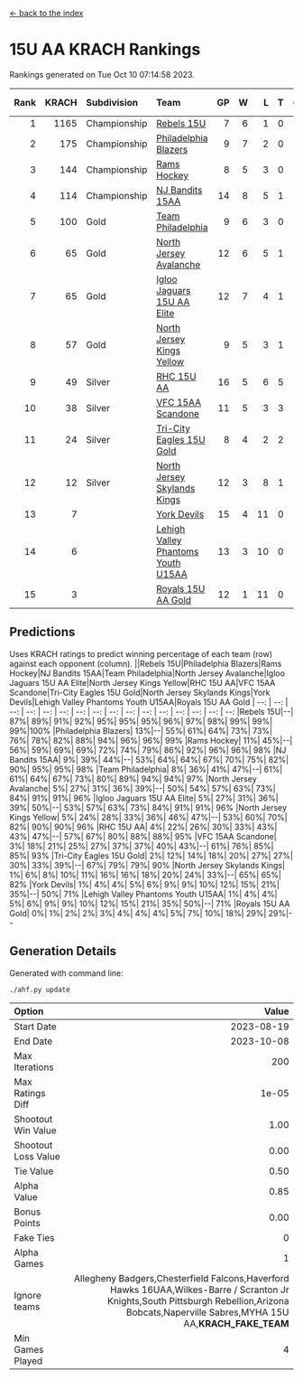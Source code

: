 [<- back to the index](readme.md)
# 15U AA KRACH Rankings
Rankings generated on Tue Oct 10 07:14:58 2023.

Rank|KRACH|Subdivision|Team|GP|W|L|T|OTW|OTL|SoS|Exp Wins|Win Diff
---:|---:|:---|:---|---:|---:|---:|---:|---:|---:|---:|---:|---:
1|1165|Championship|[Rebels 15U](https://gamesheetstats.com/seasons/3659/teams/140654/schedule)|7|6|1|0|0|1|1022|6.8|-0.0
2|175|Championship|[Philadelphia Blazers](https://gamesheetstats.com/seasons/3659/teams/140652/schedule)|9|7|2|0|3|0|56|7.9|0.0
3|144|Championship|[Rams Hockey](https://gamesheetstats.com/seasons/3659/teams/140653/schedule)|8|5|3|0|1|2|927|5.9|0.0
4|114|Championship|[NJ Bandits 15AA](https://gamesheetstats.com/seasons/3659/teams/140648/schedule)|14|8|5|1|0|1|207|9.4|0.0
5|100|Gold|[Team Philadelphia](https://gamesheetstats.com/seasons/3659/teams/140657/schedule)|9|6|3|0|0|0|154|6.9|0.0
6|65|Gold|[North Jersey Avalanche](https://gamesheetstats.com/seasons/3659/teams/140649/schedule)|12|6|5|1|1|0|75|7.4|0.0
7|65|Gold|[Igloo Jaguars 15U AA Elite](https://gamesheetstats.com/seasons/3659/teams/140645/schedule)|12|7|4|1|1|0|58|8.4|0.0
8|57|Gold|[North Jersey Kings Yellow](https://gamesheetstats.com/seasons/3659/teams/140650/schedule)|9|5|3|1|0|0|43|6.4|0.0
9|49|Silver|[RHC 15U AA](https://gamesheetstats.com/seasons/3659/teams/140655/schedule)|16|5|6|5|0|1|73|8.4|0.0
10|38|Silver|[VFC 15AA Scandone](https://gamesheetstats.com/seasons/3659/teams/140659/schedule)|11|5|3|3|0|1|686|7.4|0.0
11|24|Silver|[Tri-City Eagles 15U Gold](https://gamesheetstats.com/seasons/3659/teams/140658/schedule)|8|4|2|2|0|0|20|5.9|0.0
12|12|Silver|[North Jersey Skylands Kings](https://gamesheetstats.com/seasons/3659/teams/140651/schedule)|12|3|8|1|0|0|131|4.4|0.0
13|7||[York Devils](https://gamesheetstats.com/seasons/3659/teams/140660/schedule)|15|4|11|0|0|2|112|4.9|0.0
14|6||[Lehigh Valley Phantoms Youth U15AA](https://gamesheetstats.com/seasons/3659/teams/140646/schedule)|13|3|10|0|0|0|45|3.9|0.0
15|3||[Royals 15U AA Gold](https://gamesheetstats.com/seasons/3659/teams/140656/schedule)|12|1|11|0|1|0|43|1.9|0.0

## Predictions
Uses KRACH ratings to predict winning percentage of each team (row) against each opponent (column).
||Rebels 15U|Philadelphia Blazers|Rams Hockey|NJ Bandits 15AA|Team Philadelphia|North Jersey Avalanche|Igloo Jaguars 15U AA Elite|North Jersey Kings Yellow|RHC 15U AA|VFC 15AA Scandone|Tri-City Eagles 15U Gold|North Jersey Skylands Kings|York Devils|Lehigh Valley Phantoms Youth U15AA|Royals 15U AA Gold
| --: | --: | --: | --: | --: | --: | --: | --: | --: | --: | --: | --: | --: | --: | --: | --: 
|Rebels 15U|--| 87%| 89%| 91%| 92%| 95%| 95%| 95%| 96%| 97%| 98%| 99%| 99%| 99%|100%
|Philadelphia Blazers| 13%|--| 55%| 61%| 64%| 73%| 73%| 76%| 78%| 82%| 88%| 94%| 96%| 96%| 99%
|Rams Hockey| 11%| 45%|--| 56%| 59%| 69%| 69%| 72%| 74%| 79%| 86%| 92%| 96%| 96%| 98%
|NJ Bandits 15AA|  9%| 39%| 44%|--| 53%| 64%| 64%| 67%| 70%| 75%| 82%| 90%| 95%| 95%| 98%
|Team Philadelphia|  8%| 36%| 41%| 47%|--| 61%| 61%| 64%| 67%| 73%| 80%| 89%| 94%| 94%| 97%
|North Jersey Avalanche|  5%| 27%| 31%| 36%| 39%|--| 50%| 54%| 57%| 63%| 73%| 84%| 91%| 91%| 96%
|Igloo Jaguars 15U AA Elite|  5%| 27%| 31%| 36%| 39%| 50%|--| 53%| 57%| 63%| 73%| 84%| 91%| 91%| 96%
|North Jersey Kings Yellow|  5%| 24%| 28%| 33%| 36%| 46%| 47%|--| 53%| 60%| 70%| 82%| 90%| 90%| 96%
|RHC 15U AA|  4%| 22%| 26%| 30%| 33%| 43%| 43%| 47%|--| 57%| 67%| 80%| 88%| 88%| 95%
|VFC 15AA Scandone|  3%| 18%| 21%| 25%| 27%| 37%| 37%| 40%| 43%|--| 61%| 76%| 85%| 85%| 93%
|Tri-City Eagles 15U Gold|  2%| 12%| 14%| 18%| 20%| 27%| 27%| 30%| 33%| 39%|--| 67%| 79%| 79%| 90%
|North Jersey Skylands Kings|  1%|  6%|  8%| 10%| 11%| 16%| 16%| 18%| 20%| 24%| 33%|--| 65%| 65%| 82%
|York Devils|  1%|  4%|  4%|  5%|  6%|  9%|  9%| 10%| 12%| 15%| 21%| 35%|--| 50%| 71%
|Lehigh Valley Phantoms Youth U15AA|  1%|  4%|  4%|  5%|  6%|  9%|  9%| 10%| 12%| 15%| 21%| 35%| 50%|--| 71%
|Royals 15U AA Gold|  0%|  1%|  2%|  2%|  3%|  4%|  4%|  4%|  5%|  7%| 10%| 18%| 29%| 29%|--

## Generation Details

Generated with command line:
```
./ahf.py update
```

| Option | Value |
| :----- | ----: |
| Start Date | 2023-08-19 |
| End Date | 2023-10-08 |
| Max Iterations | 200 |
| Max Ratings Diff | 1e-05 |
| Shootout Win Value | 1.00 |
| Shootout Loss Value | 0.00 |
| Tie Value | 0.50 |
| Alpha Value | 0.85 |
| Bonus Points | 0.00 |
| Fake Ties | 0 |
| Alpha Games | 1 |
| Ignore teams | Allegheny Badgers,Chesterfield Falcons,Haverford Hawks 16UAA,Wilkes-Barre / Scranton Jr Knights,South Pittsburgh Rebellion,Arizona Bobcats,Naperville Sabres,MYHA 15U AA,__KRACH_FAKE_TEAM__ |
| Min Games Played | 4 |

